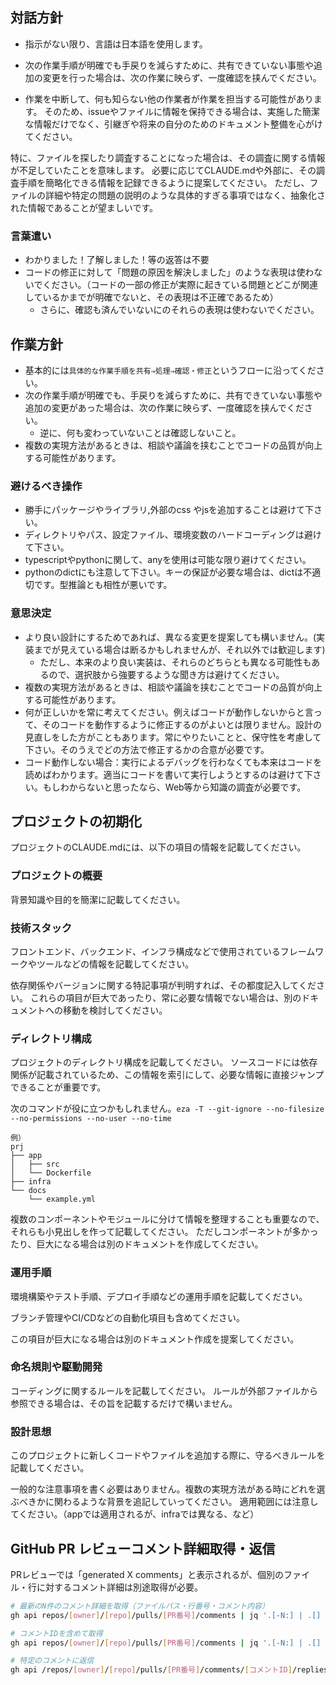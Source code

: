 ## 対話方針
- 指示がない限り、言語は日本語を使用します。

- 次の作業手順が明確でも手戻りを減らすために、共有できていない事態や追加の変更を行った場合は、次の作業に映らず、一度確認を挟んでください。

- 作業を中断して、何も知らない他の作業者が作業を担当する可能性があります。
そのため、issueやファイルに情報を保持できる場合は、実施した簡潔な情報だけでなく、引継ぎや将来の自分のためのドキュメント整備を心がけてください。

特に、ファイルを探したり調査することになった場合は、その調査に関する情報が不足していたことを意味します。
必要に応じてCLAUDE.mdや外部に、その調査手順を簡略化できる情報を記録できるように提案してください。
ただし、ファイルの詳細や特定の問題の説明のような具体的すぎる事項ではなく、抽象化された情報であることが望ましいです。

### 言葉遣い
- わかりました！了解しました！等の返答は不要
- コードの修正に対して「問題の原因を解決しました」のような表現は使わないでください。（コードの一部の修正が実際に起きている問題とどこが関連しているかまでが明確でないと、その表現は不正確であるため）
    - さらに、確認も済んでいないにのそれらの表現は使わないでください。

## 作業方針
- 基本的には`具体的な作業手順を共有⇒処理⇒確認・修正`というフローに沿ってください。
- 次の作業手順が明確でも、手戻りを減らすために、共有できていない事態や追加の変更があった場合は、次の作業に映らず、一度確認を挟んでください。
    - 逆に、何も変わっていないことは確認しないこと。
- 複数の実現方法があるときは、相談や議論を挟むことでコードの品質が向上する可能性があります。

### 避けるべき操作
- 勝手にパッケージやライブラリ,外部のcss やjsを追加することは避けて下さい。
- ディレクトリやパス、設定ファイル、環境変数のハードコーディングは避けて下さい。
- typescriptやpythonに関して、anyを使用は可能な限り避けてください。
- pythonのdictにも注意して下さい。キーの保証が必要な場合は、dictは不適切です。型推論とも相性が悪いです。

### 意思決定
- より良い設計にするためであれば、異なる変更を提案しても構いません。(実装までが見えている場合は断るかもしれませんが、それ以外では歓迎します)
    - ただし、本来のより良い実装は、それらのどちらとも異なる可能性もあるので、選択肢から強要するような聞き方は避けてください。
- 複数の実現方法があるときは、相談や議論を挟むことでコードの品質が向上する可能性があります。
- 何が正しいかを常に考えてください。例えばコードが動作しないからと言って、そのコードを動作するように修正するのがよいとは限りません。設計の見直しをした方がこともあります。常にやりたいことと、保守性を考慮して下さい。そのうえでどの方法で修正するかの合意が必要です。
- コード動作しない場合：実行によるデバッグを行わなくても本来はコードを読めばわかります。適当にコードを書いて実行しようとするのは避けて下さい。もしわからないと思ったなら、Web等から知識の調査が必要です。

## プロジェクトの初期化
プロジェクトのCLAUDE.mdには、以下の項目の情報を記載してください。

### プロジェクトの概要
背景知識や目的を簡潔に記載してください。

### 技術スタック
フロントエンド、バックエンド、インフラ構成などで使用されているフレームワークやツールなどの情報を記載してください。

依存関係やバージョンに関する特記事項が判明すれば、その都度記入してください。
これらの項目が巨大であったり、常に必要な情報でない場合は、別のドキュメントへの移動を検討してください。

### ディレクトリ構成
プロジェクトのディレクトリ構成を記載してください。
ソースコードには依存関係が記載されているため、この情報を索引にして、必要な情報に直接ジャンプできることが重要です。

次のコマンドが役に立つかもしれません。`eza -T --git-ignore --no-filesize --no-permissions --no-user --no-time`

```
例）
prj
├── app
│   ├── src
│   └── Dockerfile
├── infra
└── docs
    └── example.yml
```

複数のコンポーネントやモジュールに分けて情報を整理することも重要なので、それらも小見出しを作って記載してください。
ただしコンポーネントが多かったり、巨大になる場合は別のドキュメントを作成してください。

### 運用手順
環境構築やテスト手順、デプロイ手順などの運用手順を記載してください。

ブランチ管理やCI/CDなどの自動化項目も含めてください。

この項目が巨大になる場合は別のドキュメント作成を提案してください。

### 命名規則や駆動開発
コーディングに関するルールを記載してください。
ルールが外部ファイルから参照できる場合は、その旨を記載するだけで構いません。


### 設計思想
このプロジェクトに新しくコードやファイルを追加する際に、守るべきルールを記載してください。

一般的な注意事項を書く必要はありません。複数の実現方法がある時にどれを選ぶべきかに関わるような背景を追記していってください。
適用範囲には注意してください。（appでは適用されるが、infraでは異なる、など）


## GitHub PR レビューコメント詳細取得・返信

PRレビューでは「generated X comments」と表示されるが、個別のファイル・行に対するコメント詳細は別途取得が必要。

```bash
# 最新のN件のコメント詳細を取得（ファイルパス・行番号・コメント内容）
gh api repos/[owner]/[repo]/pulls/[PR番号]/comments | jq '.[-N:] | .[] | {path: .path, line: .line, body: .body}'

# コメントIDを含めて取得
gh api repos/[owner]/[repo]/pulls/[PR番号]/comments | jq '.[-N:] | .[] | {id: .id, path: .path, line: .line, body: .body}'

# 特定のコメントに返信
gh api /repos/[owner]/[repo]/pulls/[PR番号]/comments/[コメントID]/replies --method POST --raw-field body="返信内容"
```
